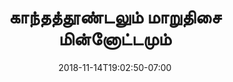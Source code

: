 ---
title: 'காந்தத்தூண்டலும் மாறுதிசை மின்னோட்டமும்'
date: 2018-11-14T19:02:50-07:00
draft: false
weight: 4
---